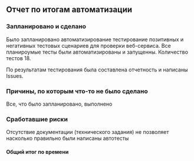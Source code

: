 ## Отчет по итогам автоматизации

### Запланировано и сделано
Было запланировано автоматизирование тестирование позитивных и негативных тестовых сценариев для проверки веб-сервиса. Все планироумые тесты были автоматизированы и запущенны. Количество тестов 18.

По результатам тестирования была составлена отчетность и написаны Issues.

### Причины, по которым что-то не было сделано
Все, что было запланировано, выполнено

### Сработавшие риски
Отсутствие документации (технического задания) не позволяет насколько правильно были написаны автотесты

#### Общий итог по времени
